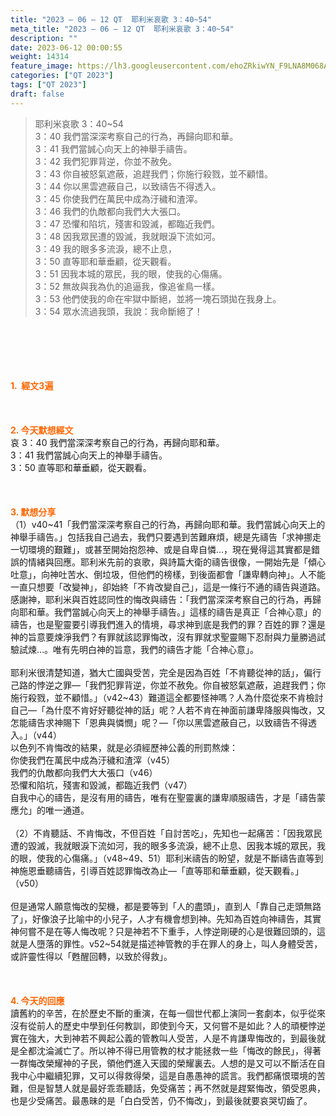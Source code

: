 ```yaml
---
title: "2023 – 06 – 12 QT  耶利米哀歌 3：40~54"
meta_title: "2023 – 06 – 12 QT  耶利米哀歌 3：40~54"
description: ""
date: 2023-06-12 00:00:55
weight: 14314
feature_image: https://lh3.googleusercontent.com/ehoZRkiwYN_F9LNA8M068AYxt73EavCZno-PD1cJRuf5BbSkQVUWr3gNEbt5kSs28Pb_Elg17kSrtf9ybWvojWoMV6I4tPM3vGRGDq6GkKkPdL2Gut4QAIw4-uykKUAtNiKgQKntvsU=w800
categories: ["QT 2023"]
tags: ["QT 2023"]
draft: false
---
```


<blockquote>耶利米哀歌 3：40~54<br />
3：40 我們當深深考察自己的行為，再歸向耶和華。<br />
3：41 我們當誠心向天上的神舉手禱告。<br />
3：42 我們犯罪背逆，你並不赦免。<br />
3：43 你自被怒氣遮蔽，追趕我們；你施行殺戮，並不顧惜。<br />
3：44 你以黑雲遮蔽自己，以致禱告不得透入。<br />
3：45 你使我們在萬民中成為汙穢和渣滓。<br />
3：46 我們的仇敵都向我們大大張口。<br />
3：47 恐懼和陷坑，殘害和毀滅，都臨近我們。<br />
3：48 因我眾民遭的毀滅，我就眼淚下流如河。<br />
3：49 我的眼多多流淚，總不止息，<br />
3：50 直等耶和華垂顧，從天觀看。<br />
3：51 因我本城的眾民，我的眼，使我的心傷痛。<br />
3：52 無故與我為仇的追逼我，像追雀鳥一樣。<br />
3：53 他們使我的命在牢獄中斷絕，並將一塊石頭拋在我身上。<br />
3：54 眾水流過我頭，我說：我命斷絕了！</blockquote><br />
&nbsp;<br />
<br />
&nbsp;<br />
<br />
<span style="color: #ff6600;"><strong>1.  經文3遍</strong></span><br />
<br />
&nbsp;<br />
<br />
<span style="color: #ff6600;"><strong>2. 今天默想經文<br />
</strong></span>哀 3：40 我們當深深考察自己的行為，再歸向耶和華。<br />
3：41 我們當誠心向天上的神舉手禱告。<br />
3：50 直等耶和華垂顧，從天觀看。<br />
<br />
&nbsp;<br />
<br />
<strong><span style="color: #ff6600;">3. 默想分享<br />
</span></strong>（1）v40~41「我們當深深考察自己的行為，再歸向耶和華。我們當誠心向天上的神舉手禱告。」包括我自己過去，我們只要遇到苦難麻煩，總是先禱告「求神挪走一切環境的艱難」，或甚至開始抱怨神、或是自卑自憐…，現在覺得這其實都是錯誤的情緒與回應。耶利米先前的哀歌，與詩篇大衛的禱告很像，一開始先是「傾心吐意」，向神吐苦水、倒垃圾，但他們的榜樣，到後面都會「謙卑轉向神」。人不能一直只想要「改變神」，卻始終「不肯改變自己」，這是一條行不通的禱告與道路。感謝神，耶利米與百姓認同性的悔改與禱告：「我們當深深考察自己的行為，再歸向耶和華。我們當誠心向天上的神舉手禱告。」這樣的禱告是真正「合神心意」的禱告，也是聖靈要引導我們進入的情境，尋求神到底是我們的罪？百姓的罪？還是神的旨意要煉淨我們？有罪就該認罪悔改，沒有罪就求聖靈賜下忍耐與力量勝過試驗試煉…。唯有先明白神的旨意，我們的禱告才能「合神心意」。<br />
<br />
耶利米很清楚知道，猶大亡國與受苦，完全是因為百姓「不肯聽從神的話」，偏行己路的悖逆之罪—「我們犯罪背逆，你並不赦免。你自被怒氣遮蔽，追趕我們；你施行殺戮，並不顧惜。」（v42~43）難道這全都要怪神嗎？人為什麼從來不肯檢討自己—「為什麼不肯好好聽從神的話」呢？人若不肯在神面前謙卑降服與悔改，又怎能禱告求神賜下「恩典與憐憫」呢？—「你以黑雲遮蔽自己，以致禱告不得透入。」（v44）<br />
以色列不肯悔改的結果，就是必須經歷神公義的刑罰熬煉：<br />
你使我們在萬民中成為汙穢和渣滓（v45）<br />
我們的仇敵都向我們大大張口（v46）<br />
恐懼和陷坑，殘害和毀滅，都臨近我們（v47）<br />
自我中心的禱告，是沒有用的禱告，唯有在聖靈裏的謙卑順服禱告，才是「禱告蒙應允」的唯一通道。<br />
<br />
（2）不肯聽話、不肯悔改，不但百姓「自討苦吃」，先知也一起痛苦：「因我眾民遭的毀滅，我就眼淚下流如河，我的眼多多流淚，總不止息、因我本城的眾民，我的眼，使我的心傷痛。」（v48~49、51）耶利米禱告的盼望，就是不斷禱告直等到神施恩垂聽禱告，引導百姓認罪悔改為止—「直等耶和華垂顧，從天觀看。」（v50）<br />
<br />
但是通常人願意悔改的契機，都是要等到「人的盡頭」，直到人「靠自己走頭無路了」，好像浪子比喻中的小兒子，人才有機會想到神。先知為百姓向神禱告，其實神何嘗不是在等人悔改呢？只是神若不下重手，人悖逆剛硬的心是很難回頭的，這就是人墮落的罪性。v52~54就是描述神管教的手在罪人的身上，叫人身體受苦，或許靈性得以「甦醒回轉，以致於得救」。<br />
<br />
&nbsp;<br />
<br />
<strong style="font-size: inherit;"><span style="color: #ff6600;">4. 今天的回應<br />
</span></strong>讀舊約的辛苦，在於歷史不斷的重演，在每一個世代都上演同一套劇本，似乎從來沒有從前人的歷史中學到任何教訓，即使到今天，又何嘗不是如此？人的頑梗悖逆實在強大，大到神若不興起公義的管教叫人受苦，人是不肯謙卑悔改的，到最後就是全都沈淪滅亡了。所以神不得已用管教的杖才能拯救一些「悔改的餘民」，得著一群悔改榮耀神的子民，領他們進入天國的榮耀裏去。人想的是又可以不斷活在自我中心中繼續犯罪，又可以得救得榮，這是自愚愚神的謊言。我們都痛恨環境的苦難，但是智慧人就是最好乖乖聽話，免受痛苦；再不然就是趕緊悔改，領受恩典，也是少受痛苦。最愚昧的是「白白受苦，仍不悔改」，到最後就要哀哭切齒了。<br />
<br />
<audio style="display: none;" controls="controls"></audio><br />
<br />
<audio style="display: none;" controls="controls"></audio><br />
<br />
<audio style="display: none;" controls="controls"></audio><br />
<br />
<audio style="display: none;" controls="controls"></audio><br />
<br />
<audio style="display: none;" controls="controls"></audio>
        